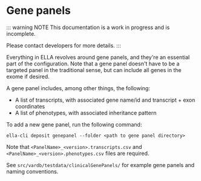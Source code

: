 # Gene panels

::: warning NOTE
This documentation is a work in progress and is incomplete.

Please contact developers for more details.
:::

Everything in ELLA revolves around gene panels, and they're an essential part of the configuration. Note that a gene panel doesn't have to be a targeted panel in the traditional sense, but can include all genes in the exome if desired.

A gene panel includes, among other things, the following:

- A list of transcripts, with associated gene name/id and transcript + exon coordinates
- A list of phenotypes, with associated inheritance pattern

To add a new gene panel, run the following command:
```
ella-cli deposit genepanel --folder <path to gene panel directory>
```

Note that `<PanelName>_<version>.transcripts.csv` and `<PanelName>_<version>.phenotypes.csv` files are required.

See `src/vardb/testdata/clinicalGenePanels/` for example gene panels and naming conventions. 



